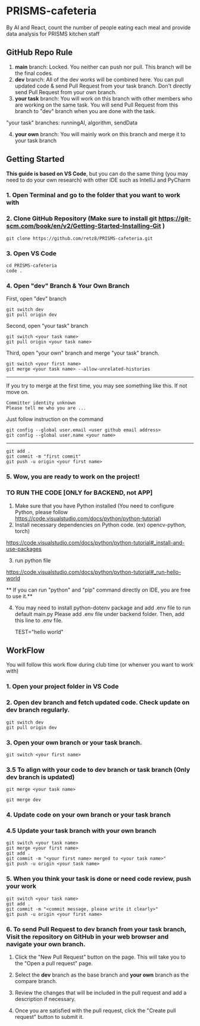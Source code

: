 # PRISMS-cafeteria

By AI and React, count the number of people eating each meal and provide data analysis for PRISMS kitchen staff

## GitHub Repo Rule

1. **main** branch: Locked. You neither can push nor pull. This branch will be the final codes.
2. **dev** branch: All of the dev works will be combined here.
   You can pull updated code & send Pull Request from your task branch. Don't directly send Pull Request from your own branch.
3. **your task** branch: You will work on this branch with other members who are working on the same task. You will send Pull Request from this branch to "dev" branch when you are done with the task.

  "your task" branches: runningAI, algorithm, sendData

4. **your own** branch: You will mainly work on this branch and merge it to your task branch

## Getting Started
**This guide is based on VS Code**, but you can do the same thing (you may need to do your own research) with other IDE such as IntelliJ and PyCharm

### 1. Open Terminal and go to the folder that you want to work with

### 2. Clone GitHub Repository (Make sure to install git https://git-scm.com/book/en/v2/Getting-Started-Installing-Git )

    git clone https://github.com/retz8/PRISMS-cafeteria.git

### 3. Open VS Code 

    cd PRISMS-cafeteria
    code .

### 4. Open "dev" Branch & Your Own Branch

First, open "dev" branch

    git switch dev
    git pull origin dev
    
Second, open "your task" branch

    git switch <your task name>
    git pull origin <your task name>

Third, open "your own" branch and merge "your task" branch.

    git switch <your first name>
    git merge <your task name> --allow-unrelated-histories
    
-------------------------------------------------------------------
    
If you try to merge at the first time, you may see something like this. If not move on.

    Committer identity unknown
    Please tell me who you are ...
    
Just follow instruction on the command

    git config --global user.email <user github email address>
    git config --global user.name <your name>
    
-------------------------------------------------------------------

    git add .
    git commit -m "first commit"
    git push -u origin <your first name>

### 5. Wow, you are ready to work on the project!

### TO RUN THE CODE [ONLY for BACKEND, not APP]
1. Make sure that you have Python installed (You need to configure Python, please follow https://code.visualstudio.com/docs/python/python-tutorial)
2. Install necessary dependencies on Python code. (ex) opencv-python, torch)

https://code.visualstudio.com/docs/python/python-tutorial#_install-and-use-packages

3. run python file

https://code.visualstudio.com/docs/python/python-tutorial#_run-hello-world

** If you can run "python" and "pip" command directly on IDE, you are free to use it.**

4. You may need to install python-dotenv package and add .env file to run default main.py
Please add .env file under backend folder.
Then, add this line to .env file.

    TEST="hello world"



## WorkFlow

You will follow this work flow during club time (or whenver you want to work with)

### 1. Open your project folder in VS Code

### 2. Open dev branch and fetch updated code. Check update on dev branch regularly.

    git switch dev
    git pull origin dev

### 3. Open your own branch or your task branch.

    git switch <your first name>
    
### 3.5 To align with your code to dev branch or task branch (Only dev branch is updated)

    git merge <your task name>
    
    git merge dev


### 4. Update code on your own branch or your task branch

### 4.5 Update your task branch with your own branch

    git switch <your task name>
    git merge <your first name>
    git add .
    git commit -m "<your first name> merged to <your task name>"
    git push -u origin <your task name>

### 5. When you think your task is done or need code review, push your work

    git switch <your task name>
    git add .
    git commit -m "<commit message, please write it clearly>"
    git push -u origin <your first name>

### 6. To send Pull Request to dev branch from your task branch, Visit the repository on GitHub in your web browser and navigate your own branch.

1. Click the "New Pull Request" button on the page. This will take you to the "Open a pull request" page.

2. Select the **dev** branch as the base branch and **your own** branch as the compare branch.

3. Review the changes that will be included in the pull request and add a description if necessary.

4. Once you are satisfied with the pull request, click the "Create pull request" button to submit it.
